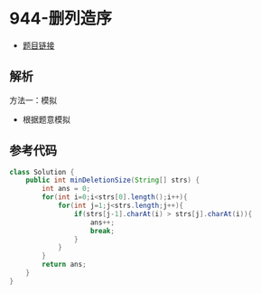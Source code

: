 # 944-删列造序

- [题目链接](https://leetcode.cn/problems/delete-columns-to-make-sorted/)

## 解析

方法一：模拟
- 根据题意模拟


## 参考代码
```Java
class Solution {
    public int minDeletionSize(String[] strs) {
        int ans = 0;
        for(int i=0;i<strs[0].length();i++){
            for(int j=1;j<strs.length;j++){
                if(strs[j-1].charAt(i) > strs[j].charAt(i)){
                    ans++;
                    break;
                }
            }
        }
        return ans;
    }
}
```
